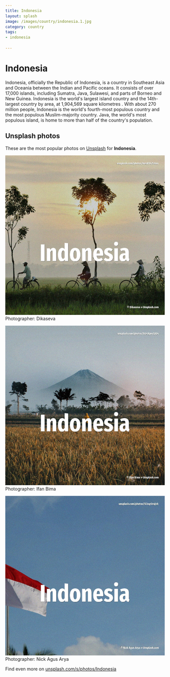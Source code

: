 ```yaml
---
title: Indonesia
layout: splash
image: /images/country/indonesia.1.jpg
category: country
tags:
- indonesia

---
```

# Indonesia

Indonesia, officially the Republic of Indonesia, is a country in Southeast Asia and Oceania between 
the Indian and Pacific oceans.
It consists of over 17,000 islands, including Sumatra, Java, Sulawesi, and parts of Borneo and New 
Guinea.
Indonesia is the world's largest island country and the 14th-largest country by area, at 1,904,569 
square kilometres .
With about 270 million people, Indonesia is the world's fourth-most populous country and the most 
populous Muslim-majority country.
Java, the world's most populous island, is home to more than half of the country's population.

 
## Unsplash photos
These are the most popular photos on [Unsplash](https://unsplash.com) for **Indonesia**.
 
![Indonesia](/images/country/indonesia.1.jpg)
Photographer:  Dikaseva
 
![Indonesia](/images/country/indonesia.2.jpg)
Photographer:  Ifan Bima
 
![Indonesia](/images/country/indonesia.3.jpg)
Photographer:  Nick Agus Arya
 
Find even more on [unsplash.com/s/photos/Indonesia](https://unsplash.com/s/photos/Indonesia)
 
